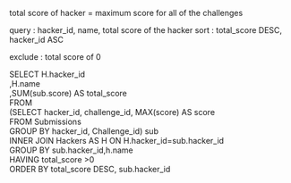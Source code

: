 total score of hacker = maximum score for all of the challenges

query : hacker_id, name, total score of the hacker
sort : total_score DESC, hacker_id ASC

exclude : total score of 0

SELECT H.hacker_id<br/>
            ,H.name<br/>
            ,SUM(sub.score) AS total_score<br/>
FROM <br/>
            (SELECT hacker_id, challenge_id, MAX(score) AS score<br/>
            FROM Submissions<br/>
            GROUP BY hacker_id, Challenge_id) sub<br/>
            INNER JOIN Hackers AS H ON H.hacker_id=sub.hacker_id<br/>
GROUP BY sub.hacker_id,h.name<br/>
HAVING total_score >0<br/>
ORDER BY total_score DESC, sub.hacker_id <br/>



